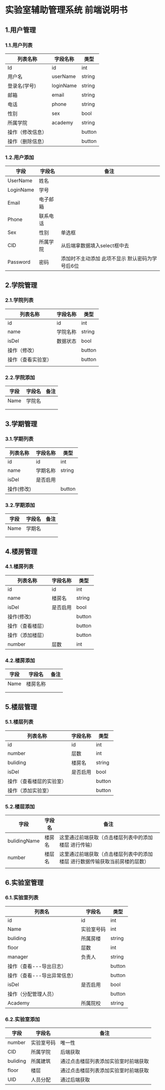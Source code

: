 # 实验室辅助管理系统 前端说明书

## 1.用户管理

### 1.1.用户列表

| 列表名称         | 字段名称  | 类型   |
| ---------------- | --------- | ------ |
| Id               | id        | int    |
| 用户名           | userName  | string |
| 登录名(学号)     | loginName | string |
| 邮箱             | email     | string |
| 电话             | phone     | string |
| 性别             | sex       | bool   |
| 所属学院         | academy   | string |
| 操作（修改信息） |           | button |
| 操作（删除信息） |           | button |

### 1.2.用户添加

| 字段      | 字段名   | 备注                                            |
| --------- | -------- | ----------------------------------------------- |
| UserName  | 姓名     |                                                 |
| LoginName | 学号     |                                                 |
| Email     | 电子邮箱 |                                                 |
| Phone     | 联系电话 |                                                 |
| Sex       | 性别     | 单选框                                          |
| CID       | 所属学院 | 从后端拿数据填入select框中去                    |
| Password  | 密码     | 添加时不主动添加 此项不显示 默认密码为学号后6位 |

## 2.学院管理

### 2.1.学院列表

| 列表名称           | 字段名称 | 类型   |
| ------------------ | -------- | ------ |
| id                 | id       | int    |
| name               | 学院名称 | string |
| isDel              | 数据状态 | bool   |
| 操作（修改）       |          | button |
| 操作（查看实验室） |          | button |
|                    |          |        |

### 2.2.学院添加

| 字段 | 字段名 | 备注 |
| ---- | ------ | ---- |
| Name | 学院名 |      |
|      |        |      |
|      |        |      |

## 3.学期管理

### 3.1.学期列表

| 列表名称   | 字段名称 | 类型   |
| ---------- | -------- | ------ |
| id         | id       | int    |
| name       | 学期名称 | string |
| isDel      | 是否启用 |        |
| 操作(修改) |          | button |

### 3.2.学期添加

| 字段 | 字段名 | 备注 |
| ---- | ------ | ---- |
| Name | 学期名 |      |
|      |        |      |
|      |        |      |



## 4.楼房管理

### 4.1.楼房列表

| 列表名称         | 字段名称 | 类型   |
| ---------------- | -------- | ------ |
| id               | id       | int    |
| name             | 楼房名   | string |
| isDel            | 是否启用 | bool   |
| 操作(修改)       |          | button |
| 操作（查看楼层） |          | button |
| 操作（添加楼层） |          | button |
| number           | 层数     | int    |

### 4.2.楼房添加

| 字段 | 字段名   | 备注 |
| ---- | -------- | ---- |
| Name | 楼房名称 |      |
|      |          |      |
|      |          |      |

## 5.楼层管理

### 5.1.楼层列表

| 列表名称                 | 字段名称 | 类型   |
| ------------------------ | -------- | ------ |
| id                       | id       | int    |
| number                   | 层数     | int    |
| buliding                 | 楼房名   | string |
| isDel                    | 是否启用 | bool   |
| 操作（查看楼层的实验室） |          | button |
| 操作（添加实验室）       |          | button |

### 5.2.楼层添加

| 字段         | 字段名 | 备注                                                         |
| ------------ | ------ | ------------------------------------------------------------ |
| bulidingName | 楼房名 | 这里通过前端获取（点击楼层列表中的添加楼层 进行传输）        |
| number       | 楼层名 | 这里通过前端获取（点击楼层列表中的添加楼层 进行数据传输获取当前房楼的层数） |
|              |        |                                                              |

## 6.实验室管理

### 6.1.实验室列表

| 列表名                      | 字段名     | 类型   |
| --------------------------- | ---------- | ------ |
| id                          | id         | int    |
| Name                        | 实验室号码 | int    |
| buliding                    | 所属房楼   | string |
| floor                       | 层数       | int    |
| manager                     | 负责人     | string |
| 操作（查看---导出日志）     |            | button |
| 操作（查看---导出异常信息） |            | button |
| isDel                       | 是否启用   | bool   |
| 操作（分配管理人员）        |            | button |
| Academy                     | 所属院校   | string |

### 6.2.实验室添加

| 字段     | 字段名     | 备注                                 |
| -------- | ---------- | ------------------------------------ |
| number   | 实验室号码 | 唯一性                               |
| CID      | 所属学院   | 后端获取                             |
| buliding | 所属建筑   | 通过点击楼层列表添加实验室时前端获取 |
| floor    | 楼层       | 通过点击楼层列表添加实验室时前端获取 |
| UID      | 人员分配   | 通过后端获取                         |